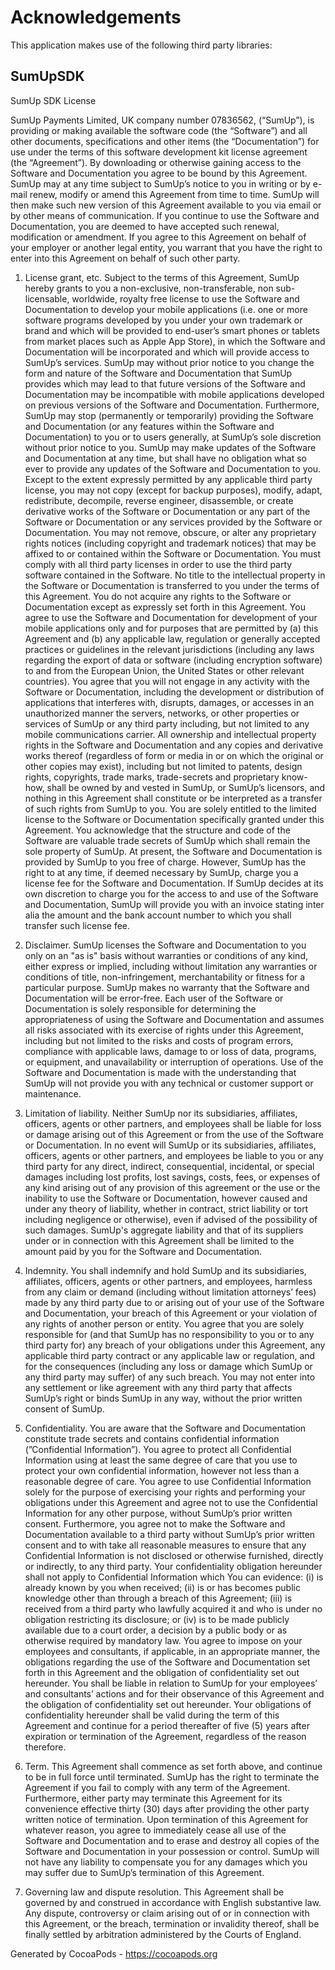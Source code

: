# Acknowledgements
This application makes use of the following third party libraries:

## SumUpSDK

SumUp SDK License

SumUp Payments Limited, UK company number 07836562, (“SumUp”), is providing or making available the software code (the “Software”) and all other documents, specifications and other items (the “Documentation”) for use under the terms of this software development kit license agreement (the “Agreement”). By downloading or otherwise gaining access to the Software and Documentation you agree to be bound by this Agreement. SumUp may at any time subject to SumUp’s notice to you in writing or by e-mail renew, modify or amend this Agreement from time to time. SumUp will then make such new version of this Agreement available to you via email or by other means of communication. If you continue to use the Software and Documentation, you are deemed to have accepted such renewal, modification or amendment. If you agree to this Agreement on behalf of your employer or another legal entity, you warrant that you have the right to enter into this Agreement on behalf of such other party.

1. License grant, etc.
Subject to the terms of this Agreement, SumUp hereby grants to you a non-exclusive, non-transferable, non sub-licensable, worldwide, royalty free license to use the Software and Documentation to develop your mobile applications (i.e. one or more software programs developed by you under your own trademark or brand and which will be provided to end-user’s smart phones or tablets from market places such as Apple App Store), in which the Software and Documentation will be incorporated and which will provide access to SumUp’s services. SumUp may without prior notice to you change the form and nature of the Software and Documentation that SumUp provides which may lead to that future versions of the Software and Documentation may be incompatible with mobile applications developed on previous versions of the Software and Documentation. Furthermore, SumUp may stop (permanently or temporarily) providing the Software and Documentation (or any features within the Software and Documentation) to you or to users generally, at SumUp’s sole discretion without prior notice to you. SumUp may make updates of the Software and Documentation at any time, but shall have no obligation what so ever to provide any updates of the Software and Documentation to you. Except to the extent expressly permitted by any applicable third party license, you may not copy (except for backup purposes), modify, adapt, redistribute, decompile, reverse engineer, disassemble, or create derivative works of the Software or Documentation or any part of the Software or Documentation or any services provided by the Software or Documentation. You may not remove, obscure, or alter any proprietary rights notices (including copyright and trademark notices) that may be affixed to or contained within the Software or Documentation. You must comply with all third party licenses in order to use the third party software contained in the Software. No title to the intellectual property in the Software or Documentation is transferred to you under the terms of this Agreement. You do not acquire any rights to the Software or Documentation except as expressly set forth in this Agreement. You agree to use the Software and Documentation for development of your mobile applications only and for purposes that are permitted by (a) this Agreement and (b) any applicable law, regulation or generally accepted practices or guidelines in the relevant jurisdictions (including any laws regarding the export of data or software (including encryption software) to and from the European Union, the United States or other relevant countries). You agree that you will not engage in any activity with the Software or Documentation, including the development or distribution of applications that interferes with, disrupts, damages, or accesses in an unauthorized manner the servers, networks, or other properties or services of SumUp or any third party including, but not limited to any mobile communications carrier. All ownership and intellectual property rights in the Software and Documentation and any copies and derivative works thereof (regardless of form or media in or on which the original or other copies may exist), including but not limited to patents, design rights, copyrights, trade marks, trade-secrets and proprietary know-how, shall be owned by and vested in SumUp, or SumUp’s licensors, and nothing in this Agreement shall constitute or be interpreted as a transfer of such rights from SumUp to you. You are solely entitled to the limited license to the Software or Documentation specifically granted under this Agreement. You acknowledge that the structure and code of the Software are valuable trade secrets of SumUp which shall remain the sole property of SumUp. At present, the Software and Documentation is provided by SumUp to you free of charge. However, SumUp has the right to at any time, if deemed necessary by SumUp, charge you a license fee for the Software and Documentation. If SumUp decides at its own discretion to charge you for the access to and use of the Software and Documentation, SumUp will provide you with an invoice stating inter alia the amount and the bank account number to which you shall transfer such license fee.

2. Disclaimer.
SumUp licenses the Software and Documentation to you only on an "as is" basis without warranties or conditions of any kind, either express or implied, including without limitation any warranties or conditions of title, non-infringement, merchantability or fitness for a particular purpose. SumUp makes no warranty that the Software and Documentation will be error-free. Each user of the Software or Documentation is solely responsible for determining the appropriateness of using the Software and Documentation and assumes all risks associated with its exercise of rights under this Agreement, including but not limited to the risks and costs of program errors, compliance with applicable laws, damage to or loss of data, programs, or equipment, and unavailability or interruption of operations. Use of the Software and Documentation is made with the understanding that SumUp will not provide you with any technical or customer support or maintenance.

3. Limitation of liability.
Neither SumUp nor its subsidiaries, affiliates, officers, agents or other partners, and employees shall be liable for loss or damage arising out of this Agreement or from the use of the Software or Documentation. In no event will SumUp or its subsidiaries, affiliates, officers, agents or other partners, and employees be liable to you or any third party for any direct, indirect, consequential, incidental, or special damages including lost profits, lost savings, costs, fees, or expenses of any kind arising out of any provision of this agreement or the use or the inability to use the Software or Documentation, however caused and under any theory of liability, whether in contract, strict liability or tort including negligence or otherwise), even if advised of the possibility of such damages. SumUp's aggregate liability and that of its suppliers under or in connection with this Agreement shall be limited to the amount paid by you for the Software and Documentation.

4. Indemnity.
You shall indemnify and hold SumUp and its subsidiaries, affiliates, officers, agents or other partners, and employees, harmless from any claim or demand (including without limitation attorneys’ fees) made by any third party due to or arising out of your use of the Software and Documentation, your breach of this Agreement or your violation of any rights of another person or entity. You agree that you are solely responsible for (and that SumUp has no responsibility to you or to any third party for) any breach of your obligations under this Agreement, any applicable third party contract or any applicable law or regulation, and for the consequences (including any loss or damage which SumUp or any third party may suffer) of any such breach. You may not enter into any settlement or like agreement with any third party that affects SumUp’s right or binds SumUp in any way, without the prior written consent of SumUp.

5. Confidentiality.
You are aware that the Software and Documentation constitute trade secrets and contains confidential information (”Confidential Information”). You agree to protect all Confidential Information using at least the same degree of care that you use to protect your own confidential information, however not less than a reasonable degree of care. You agree to use Confidential Information solely for the purpose of exercising your rights and performing your obligations under this Agreement and agree not to use the Confidential Information for any other purpose, without SumUp’s prior written consent. Furthermore, you agree not to make the Software and Documentation available to a third party without SumUp’s prior written consent and to with take all reasonable measures to ensure that any Confidential Information is not disclosed or otherwise furnished, directly or indirectly, to any third party. Your confidentiality obligation hereunder shall not apply to Confidential Information which You can evidence: (i) is already known by you when received; (ii) is or has becomes public knowledge other than through a breach of this Agreement; (iii) is received from a third party who lawfully acquired it and who is under no obligation restricting its disclosure; or (iv) is to be made publicly available due to a court order, a decision by a public body or as otherwise required by mandatory law. You agree to impose on your employees and consultants, if applicable, in an appropriate manner, the obligations regarding the use of the Software and Documentation set forth in this Agreement and the obligation of confidentiality set out hereunder. You shall be liable in relation to SumUp for your employees’ and consultants’ actions and for their observance of this Agreement and the obligation of confidentiality set out hereunder. Your obligations of confidentiality hereunder shall be valid during the term of this Agreement and continue for a period thereafter of five (5) years after expiration or termination of the Agreement, regardless of the reason therefore.

6. Term.
This Agreement shall commence as set forth above, and continue to be in full force until terminated. SumUp has the right to terminate the Agreement if you fail to comply with any term of the Agreement. Furthermore, either party may terminate this Agreement for its convenience effective thirty (30) days after providing the other party written notice of termination. Upon termination of this Agreement for whatever reason, you agree to immediately cease all use of the Software and Documentation and to erase and destroy all copies of the Software and Documentation in your possession or control. SumUp will not have any liability to compensate you for any damages which you may suffer due to SumUp’s termination of this Agreement.

7. Governing law and dispute resolution.
This Agreement shall be governed by and construed in accordance with English substantive law. Any dispute, controversy or claim arising out of or in connection with this Agreement, or the breach, termination or invalidity thereof, shall be finally settled by arbitration administered by the Courts of England.

Generated by CocoaPods - https://cocoapods.org
